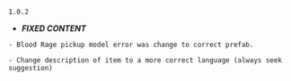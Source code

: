  `1.0.2`

-    ***FIXED CONTENT***

    - Blood Rage pickup model error was change to correct prefab.

    - Change description of item to a more correct language (always seek suggestion)
